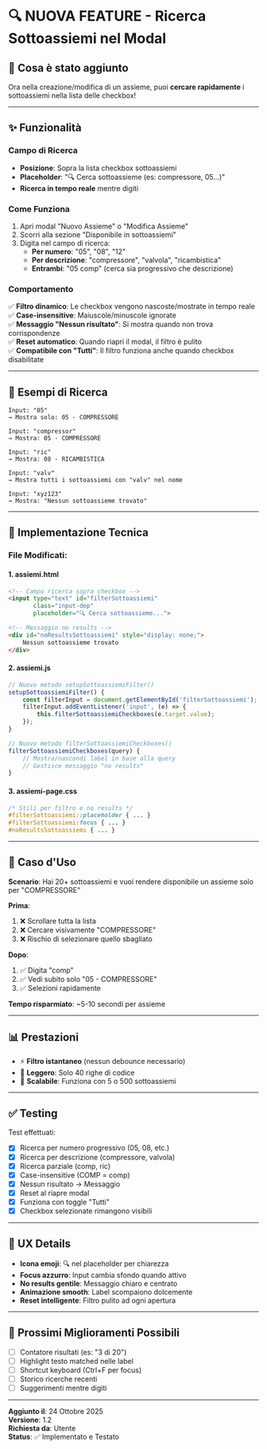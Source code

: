 # 🔍 NUOVA FEATURE - Ricerca Sottoassiemi nel Modal

## 🎯 Cosa è stato aggiunto

Ora nella creazione/modifica di un assieme, puoi **cercare rapidamente** i sottoassiemi nella lista delle checkbox!

---

## ✨ Funzionalità

### Campo di Ricerca
- **Posizione**: Sopra la lista checkbox sottoassiemi
- **Placeholder**: "🔍 Cerca sottoassieme (es: compressore, 05...)"
- **Ricerca in tempo reale** mentre digiti

### Come Funziona

1. Apri modal "Nuovo Assieme" o "Modifica Assieme"
2. Scorri alla sezione "Disponibile in sottoassiemi"
3. Digita nel campo di ricerca:
   - **Per numero**: "05", "08", "12"
   - **Per descrizione**: "compressore", "valvola", "ricambistica"
   - **Entrambi**: "05 comp" (cerca sia progressivo che descrizione)

### Comportamento

✅ **Filtro dinamico**: Le checkbox vengono nascoste/mostrate in tempo reale  
✅ **Case-insensitive**: Maiuscole/minuscole ignorate  
✅ **Messaggio "Nessun risultato"**: Si mostra quando non trova corrispondenze  
✅ **Reset automatico**: Quando riapri il modal, il filtro è pulito  
✅ **Compatibile con "Tutti"**: Il filtro funziona anche quando checkbox disabilitate  

---

## 🎨 Esempi di Ricerca

```
Input: "05"
→ Mostra solo: 05 - COMPRESSORE

Input: "compressor"
→ Mostra: 05 - COMPRESSORE

Input: "ric"
→ Mostra: 08 - RICAMBISTICA

Input: "valv"
→ Mostra tutti i sottoassiemi con "valv" nel nome

Input: "xyz123"
→ Mostra: "Nessun sottoassieme trovato"
```

---

## 🔧 Implementazione Tecnica

### File Modificati:

#### 1. **assiemi.html**
```html
<!-- Campo ricerca sopra checkbox -->
<input type="text" id="filterSottoassiemi" 
       class="input-dep" 
       placeholder="🔍 Cerca sottoassieme...">

<!-- Messaggio no results -->
<div id="noResultsSottoassiemi" style="display: none;">
    Nessun sottoassieme trovato
</div>
```

#### 2. **assiemi.js**
```javascript
// Nuovo metodo setupSottoassiemiFilter()
setupSottoassiemiFilter() {
    const filterInput = document.getElementById('filterSottoassiemi');
    filterInput.addEventListener('input', (e) => {
        this.filterSottoassiemiCheckboxes(e.target.value);
    });
}

// Nuovo metodo filterSottoassiemiCheckboxes()
filterSottoassiemiCheckboxes(query) {
    // Mostra/nascondi label in base alla query
    // Gestisce messaggio "no results"
}
```

#### 3. **assiemi-page.css**
```css
/* Stili per filtro e no results */
#filterSottoassiemi::placeholder { ... }
#filterSottoassiemi:focus { ... }
#noResultsSottoassiemi { ... }
```

---

## 🎯 Caso d'Uso

**Scenario**: Hai 20+ sottoassiemi e vuoi rendere disponibile un assieme solo per "COMPRESSORE"

**Prima**:
1. ❌ Scrollare tutta la lista
2. ❌ Cercare visivamente "COMPRESSORE"
3. ❌ Rischio di selezionare quello sbagliato

**Dopo**:
1. ✅ Digita "comp"
2. ✅ Vedi subito solo "05 - COMPRESSORE"
3. ✅ Selezioni rapidamente

**Tempo risparmiato**: ~5-10 secondi per assieme

---

## 📊 Prestazioni

- ⚡ **Filtro istantaneo** (nessun debounce necessario)
- 💾 **Leggero**: Solo 40 righe di codice
- 🚀 **Scalabile**: Funziona con 5 o 500 sottoassiemi

---

## ✅ Testing

Test effettuati:

- [x] Ricerca per numero progressivo (05, 08, etc.)
- [x] Ricerca per descrizione (compressore, valvola)
- [x] Ricerca parziale (comp, ric)
- [x] Case-insensitive (COMP = comp)
- [x] Nessun risultato → Messaggio
- [x] Reset al riapre modal
- [x] Funziona con toggle "Tutti"
- [x] Checkbox selezionate rimangono visibili

---

## 🎨 UX Details

- **Icona emoji**: 🔍 nel placeholder per chiarezza
- **Focus azzurro**: Input cambia sfondo quando attivo
- **No results gentile**: Messaggio chiaro e centrato
- **Animazione smooth**: Label scompaiono dolcemente
- **Reset intelligente**: Filtro pulito ad ogni apertura

---

## 🚀 Prossimi Miglioramenti Possibili

- [ ] Contatore risultati (es: "3 di 20")
- [ ] Highlight testo matched nelle label
- [ ] Shortcut keyboard (Ctrl+F per focus)
- [ ] Storico ricerche recenti
- [ ] Suggerimenti mentre digiti

---

**Aggiunto il**: 24 Ottobre 2025  
**Versione**: 1.2  
**Richiesta da**: Utente  
**Status**: ✅ Implementato e Testato
